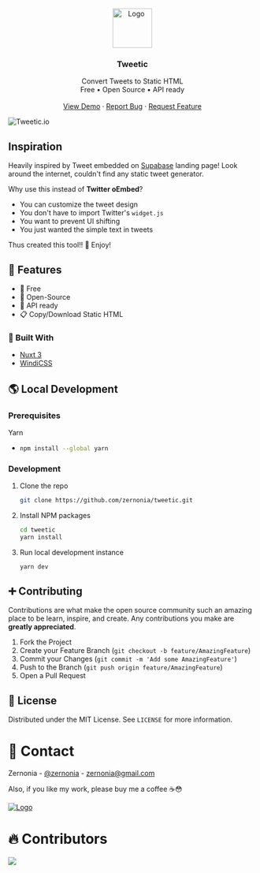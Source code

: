 <!-- PROJECT LOGO -->
<br />
<p align="center">
  <a href="https://github.com/zernonia/tweetic">
    <img src="assets/logo.svg" alt="Logo" width="80">
  </a>

  <h3 align="center">Tweetic</h3>

  <p align="center">
    Convert Tweets to Static HTML
    <br />
    Free • Open Source • API ready
    <br />
    <br />
    <a href="https://tweetic.zernonia.com/">View Demo</a>
    ·
    <a href="https://github.com/zernonia/tweetic/issues">Report Bug</a>
    ·
    <a href="https://github.com/zernonia/tweetic/issues">Request Feature</a>
  </p>
</p>

![Tweetic.io](public/og.png)

## Inspiration

Heavily inspired by Tweet embedded on [Supabase](https://supabase.com) landing page! Look around the internet, couldn't find any static tweet generator.

Why use this instead of **Twitter oEmbed**?

- You can customize the tweet design
- You don't have to import Twitter's `widget.js`
- You want to prevent UI shifting
- You just wanted the simple text in tweets

Thus created this tool!! 🎉 Enjoy!

## 🚀 Features

- 🤩 Free
- 📖 Open-Source
- 🚀 API ready
- 📋 Copy/Download Static HTML

### 🔨 Built With

- [Nuxt 3](https://v3.nuxtjs.org/)
- [WindiCSS](https://windicss.org/)

## 🌎 Local Development

### Prerequisites

Yarn

- ```sh
  npm install --global yarn
  ```

### Development

1. Clone the repo
   ```sh
   git clone https://github.com/zernonia/tweetic.git
   ```
2. Install NPM packages
   ```sh
   cd tweetic
   yarn install
   ```
3. Run local development instance
   ```sh
   yarn dev
   ```

## ➕ Contributing

Contributions are what make the open source community such an amazing place to be learn, inspire, and create. Any contributions you make are **greatly appreciated**.

1. Fork the Project
2. Create your Feature Branch (`git checkout -b feature/AmazingFeature`)
3. Commit your Changes (`git commit -m 'Add some AmazingFeature'`)
4. Push to the Branch (`git push origin feature/AmazingFeature`)
5. Open a Pull Request

## 📜 License

Distributed under the MIT License. See `LICENSE` for more information.

# 📧 Contact

Zernonia - [@zernonia](https://twitter.com/zernonia) - zernonia@gmail.com

Also, if you like my work, please buy me a coffee ☕😳

<a href="https://www.buymeacoffee.com/zernonia" target="_blank">
    <img src="https://www.buymeacoffee.com/assets/img/custom_images/yellow_img.png" alt="Logo" >
  </a>

# 🔥 Contributors

<a href="https://github.com/zernonia/tweetic/graphs/contributors">
  <img src="https://contrib.rocks/image?repo=zernonia/tweetic" />
</a>
